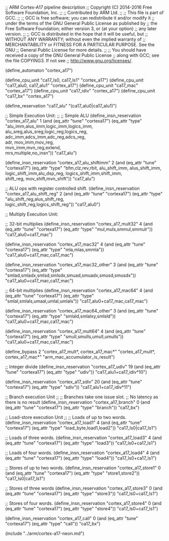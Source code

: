 ;; ARM Cortex-A17 pipeline description
;; Copyright (C) 2014-2016 Free Software Foundation, Inc.
;;
;; Contributed by ARM Ltd.
;;
;; This file is part of GCC.
;;
;; GCC is free software; you can redistribute it and/or modify it
;; under the terms of the GNU General Public License as published by
;; the Free Software Foundation; either version 3, or (at your option)
;; any later version.
;;
;; GCC is distributed in the hope that it will be useful, but
;; WITHOUT ANY WARRANTY; without even the implied warranty of
;; MERCHANTABILITY or FITNESS FOR A PARTICULAR PURPOSE.  See the GNU
;; General Public License for more details.
;;
;; You should have received a copy of the GNU General Public License
;; along with GCC; see the file COPYING3.  If not see
;; <http://www.gnu.org/licenses/>.


(define_automaton "cortex_a17")

(define_cpu_unit "ca17_ls0, ca17_ls1" "cortex_a17")
(define_cpu_unit "ca17_alu0, ca17_alu1" "cortex_a17")
(define_cpu_unit "ca17_mac" "cortex_a17")
(define_cpu_unit "ca17_idiv" "cortex_a17")
(define_cpu_unit "ca17_bx" "cortex_a17")

(define_reservation "ca17_alu" "(ca17_alu0|ca17_alu1)")



;; Simple Execution Unit:
;;
;; Simple ALU
(define_insn_reservation "cortex_a17_alu" 1
  (and (eq_attr "tune" "cortexa17")
       (eq_attr "type" "alu_imm,alus_imm,logic_imm,logics_imm,\
                        alu_sreg,alus_sreg,logic_reg,logics_reg,\
                        adc_imm,adcs_imm,adc_reg,adcs_reg,\
                        adr, mov_imm,mov_reg,\
                        mvn_imm,mvn_reg,extend,\
                        mrs,multiple,no_insn"))
  "ca17_alu")

(define_insn_reservation "cortex_a17_alu_shiftimm" 2
  (and (eq_attr "tune" "cortexa17")
       (eq_attr "type" "bfm,clz,rev,rbit, alu_shift_imm, alus_shift_imm,
                        logic_shift_imm,alu_dsp_reg, logics_shift_imm,shift_imm,\
                        shift_reg, mov_shift,mvn_shift"))
  "ca17_alu")


;; ALU ops with register controlled shift.
(define_insn_reservation "cortex_a17_alu_shift_reg" 2
  (and (eq_attr "tune" "cortexa17")
       (eq_attr "type" "alu_shift_reg,alus_shift_reg,\
                        logic_shift_reg,logics_shift_reg"))
  "ca17_alu0")


;; Multiply Execution Unit:

;; 32-bit multiplies
(define_insn_reservation "cortex_a17_mult32" 4
  (and (eq_attr "tune" "cortexa17")
       (eq_attr "type" "mul,muls,smmul,smmulr"))
  "ca17_alu0+ca17_mac")

(define_insn_reservation "cortex_a17_mac32" 4
  (and (eq_attr "tune" "cortexa17")
       (eq_attr "type" "mla,mlas,smmla"))
  "ca17_alu0+ca17_mac,ca17_mac")

(define_insn_reservation "cortex_a17_mac32_other" 3
  (and (eq_attr "tune" "cortexa17")
       (eq_attr "type" "smlad,smladx,smlsd,smlsdx,smuad,smuadx,smusd,smusdx"))
  "ca17_alu0+ca17_mac,ca17_mac")

;; 64-bit multiplies
(define_insn_reservation "cortex_a17_mac64" 4
  (and (eq_attr "tune" "cortexa17")
       (eq_attr "type" "smlal,smlals,umaal,umlal,umlals"))
  "ca17_alu0+ca17_mac,ca17_mac")

(define_insn_reservation "cortex_a17_mac64_other" 3
  (and (eq_attr "tune" "cortexa17")
       (eq_attr "type" "smlald,smlalxy,smlsld"))
  "ca17_alu0+ca17_mac,ca17_mac")

(define_insn_reservation "cortex_a17_mult64" 4
  (and (eq_attr "tune" "cortexa17")
       (eq_attr "type" "smull,smulls,umull,umulls"))
  "ca17_alu0+ca17_mac,ca17_mac")


(define_bypass 2 "cortex_a17_mult*, cortex_a17_mac*"
                 "cortex_a17_mult*, cortex_a17_mac*"
                 "arm_mac_accumulator_is_result")

;; Integer divide
(define_insn_reservation "cortex_a17_udiv" 19
  (and (eq_attr "tune" "cortexa17")
       (eq_attr "type" "udiv"))
  "ca17_alu1+ca17_idiv*10")

(define_insn_reservation "cortex_a17_sdiv" 20
  (and (eq_attr "tune" "cortexa17")
       (eq_attr "type" "sdiv"))
  "ca17_alu1+ca17_idiv*11")



;; Branch execution Unit
;;
;; Branches take one issue slot.
;; No latency as there is no result
(define_insn_reservation "cortex_a17_branch" 0
  (and (eq_attr "tune" "cortexa17")
       (eq_attr "type" "branch"))
  "ca17_bx")

;; Load-store execution Unit
;;
;; Loads of up to two words.
(define_insn_reservation "cortex_a17_load1" 4
  (and (eq_attr "tune" "cortexa17")
       (eq_attr "type" "load_byte,load1,load2"))
  "ca17_ls0|ca17_ls1")

;; Loads of three words.
(define_insn_reservation "cortex_a17_load3" 4
  (and (eq_attr "tune" "cortexa17")
       (eq_attr "type" "load3"))
  "ca17_ls0+ca17_ls1")

;; Loads of four words.
(define_insn_reservation "cortex_a17_load4" 4
  (and (eq_attr "tune" "cortexa17")
       (eq_attr "type" "load4"))
  "ca17_ls0+ca17_ls1")

;; Stores of up to two words.
(define_insn_reservation "cortex_a17_store1" 0
  (and (eq_attr "tune" "cortexa17")
       (eq_attr "type" "store1,store2"))
  "ca17_ls0|ca17_ls1")

;; Stores of three words
(define_insn_reservation "cortex_a17_store3" 0
  (and (eq_attr "tune" "cortexa17")
       (eq_attr "type" "store3"))
  "ca17_ls0+ca17_ls1")

;; Stores of four words.
(define_insn_reservation "cortex_a17_store4" 0
  (and (eq_attr "tune" "cortexa17")
       (eq_attr "type" "store4"))
  "ca17_ls0+ca17_ls1")

(define_insn_reservation "cortex_a17_call" 0
  (and (eq_attr "tune" "cortexa17")
       (eq_attr "type" "call"))
  "ca17_bx")


(include "../arm/cortex-a17-neon.md")
